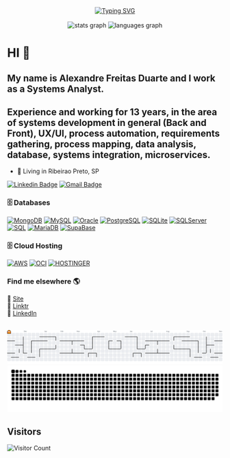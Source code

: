 
<div align="center">
  <a href="https://git.io/typing-svg"><img src="https://readme-typing-svg.demolab.com?font=Fira+Code&size=30&pause=1000&color=58A6FF&center=true&width=435&lines=WELCOME+!" alt="Typing SVG" /></a>
</div>
<br clear="both">

<div align="center">
  <img src="https://github-readme-stats.vercel.app/api?username=alexfd7&hide_title=false&hide_rank=true&show_icons=true&include_all_commits=true&count_private=true&disable_animations=false&theme=github_dark&locale=en&hide_border=true&hide=contribs" height="150" alt="stats graph"  />
  <img src="https://github-readme-stats.vercel.app/api/top-langs?username=alexfd7&locale=en&hide_title=false&layout=compact&card_width=320&langs_count=5&theme=github_dark&hide_border=true" height="150" alt="languages graph"  />
</div>

# HI 👋

## My name is Alexandre Freitas Duarte and I work as a Systems Analyst. ##

## Experience and working for 13 years, in the area of ​​systems development in general (Back and Front), UX/UI, process automation, requirements gathering, process mapping, data analysis, database, systems integration, microservices. ##

- 📍 Living in Ribeirao Preto, SP

[![Linkedin Badge](https://img.shields.io/badge/-alexfd7-blue?style=flat-square&logo=Linkedin&logoColor=white&link=https://www.linkedin.com/in/afreitasduarte/)](https://www.linkedin.com/in/afreitasduarte/)
[![Gmail Badge](https://img.shields.io/badge/-alexfd7@gmail.com-brown?style=flat-square&logo=Gmail&logoColor=white&link=mailto:alexfd7@gmail.com)](mailto:alexfd7@gmail.com)



  <h3>🗄️ Databases</h3>

  <p>            
      <a href="#"><img alt="MongoDB" src ="https://img.shields.io/badge/MongoDB-4ea94b.svg?logo=mongodb&logoColor=white"></a>
      <a href="#"><img alt="MySQL" src="https://img.shields.io/badge/MySQL-00f.svg?logo=mysql&logoColor=white"></a>      
      <a href="#"><img alt="Oracle" src ="https://custom-icon-badges.demolab.com/badge/Oracle-F80000?logo=oracle&logoColor=fff"></a>
      <a href="#"><img alt="PostgreSQL" src ="https://img.shields.io/badge/PostgreSQL-316192.svg?logo=postgresql&logoColor=white"></a>            
      <a href="#"><img alt="SQLite" src ="https://img.shields.io/badge/SQLite-07405e.svg?logo=sqlite&logoColor=white"></a>      
      <a href="#"><img alt="SQLServer" src ="https://custom-icon-badges.demolab.com/badge/Microsoft%20SQL%20Server-CC2927?logo=mssqlserver-white&logoColor=white"></a>      
      <a href="#"><img alt="SQL" src="https://custom-icon-badges.demolab.com/badge/SQL-025E8C.svg?logo=database&logoColor=white"></a>     
      <a href="#"><img alt="MariaDB" src="https://img.shields.io/badge/MariaDB-003545?logo=mariadb&logoColor=white"></a>     
      <a href="#"><img alt="SupaBase" src="https://img.shields.io/badge/Supabase-3FCF8E?logo=supabase&logoColor=fff"></a>     

    


  </p>

  <h3>🗄️ Cloud Hosting</h3>

  <p>            
      <a href="#"><img alt="AWS" src ="https://img.shields.io/badge/AWS-%23FF9900.svg?logo=amazon-web-services&logoColor=white"></a>
      <a href="#"><img alt="OCI" src ="https://custom-icon-badges.demolab.com/badge/Oracle%20Cloud-F80000?logo=oracle&logoColor=white"></a>
      <a href="#"><img alt="HOSTINGER" src ="https://img.shields.io/badge/Hostinger-673DE6?logo=hostinger&logoColor=fff"></a>
    
  </p>  


### Find me elsewhere 🌎

🚀 [Site](http://afreitasduarte.com.br/) <br>
🌲 [Linktr](https://linktr.ee/alexandre.freitas) <br>
💼 [LinkedIn](https://www.linkedin.com/in/afreitasduarte/) <br>



<br clear="both">

<picture>
  <source media="(prefers-color-scheme: dark)" srcset="https://raw.githubusercontent.com/alexfd7/alexfd7/output/pacman-contribution-graph-dark.svg">
  <source media="(prefers-color-scheme: light)" srcset="https://raw.githubusercontent.com/alexfd7/alexfd7/output/pacman-contribution-graph.svg">
  <img alt="pacman contribution graph" src="https://raw.githubusercontent.com/alexfd7/alexfd7/output/pacman-contribution-graph.svg">
</picture>

<br clear="both">

<picture>
  <source
    media="(prefers-color-scheme: dark)"
    srcset="https://raw.githubusercontent.com/platane/snk/output/github-contribution-grid-snake-dark.svg"
  />
  <source
    media="(prefers-color-scheme: light)"
    srcset="https://raw.githubusercontent.com/platane/snk/output/github-contribution-grid-snake.svg"
  />
  <img
    alt="github contribution grid snake animation"
    src="https://raw.githubusercontent.com/platane/snk/output/github-contribution-grid-snake.svg"
  />
</picture>


## Visitors
![Visitor Count](https://profile-counter.glitch.me/alexfd7/count.svg)
